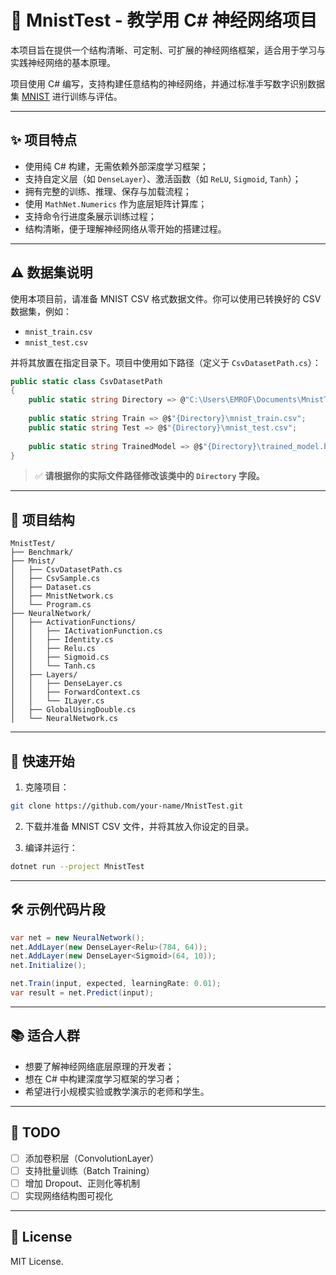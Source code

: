# 🧠 MnistTest - 教学用 C# 神经网络项目

本项目旨在提供一个结构清晰、可定制、可扩展的神经网络框架，适合用于学习与实践神经网络的基本原理。

项目使用 C# 编写，支持构建任意结构的神经网络，并通过标准手写数字识别数据集 [MNIST](http://yann.lecun.com/exdb/mnist/) 进行训练与评估。

---

## ✨ 项目特点

- 使用纯 C# 构建，无需依赖外部深度学习框架；
- 支持自定义层（如 `DenseLayer`）、激活函数（如 `ReLU`, `Sigmoid`, `Tanh`）；
- 拥有完整的训练、推理、保存与加载流程；
- 使用 `MathNet.Numerics` 作为底层矩阵计算库；
- 支持命令行进度条展示训练过程；
- 结构清晰，便于理解神经网络从零开始的搭建过程。

---

## ⚠️ 数据集说明

使用本项目前，请准备 MNIST CSV 格式数据文件。你可以使用已转换好的 CSV 数据集，例如：

- `mnist_train.csv`
- `mnist_test.csv`

并将其放置在指定目录下。项目中使用如下路径（定义于 `CsvDatasetPath.cs`）：

```csharp
public static class CsvDatasetPath 
{
    public static string Directory => @"C:\Users\EMROF\Documents\MnistTest\MNIST_CSV";
    
    public static string Train => @$"{Directory}\mnist_train.csv";
    public static string Test => @$"{Directory}\mnist_test.csv";
    
    public static string TrainedModel => @$"{Directory}\trained_model.bin";
}
```

> ✅ **请根据你的实际文件路径修改该类中的 `Directory` 字段。**

---

## 🧩 项目结构

```
MnistTest/
├── Benchmark/
├── Mnist/
│   ├── CsvDatasetPath.cs
│   ├── CsvSample.cs
│   ├── Dataset.cs
│   ├── MnistNetwork.cs
│   └── Program.cs
├── NeuralNetwork/
│   ├── ActivationFunctions/
│   │   ├── IActivationFunction.cs
│   │   ├── Identity.cs
│   │   ├── Relu.cs
│   │   ├── Sigmoid.cs
│   │   └── Tanh.cs
│   ├── Layers/
│   │   ├── DenseLayer.cs
│   │   ├── ForwardContext.cs
│   │   └── ILayer.cs
│   ├── GlobalUsingDouble.cs
│   └── NeuralNetwork.cs
```

---

## 🚀 快速开始

1. 克隆项目：

```bash
git clone https://github.com/your-name/MnistTest.git
```

2. 下载并准备 MNIST CSV 文件，并将其放入你设定的目录。

3. 编译并运行：

```bash
dotnet run --project MnistTest
```

---

## 🛠️ 示例代码片段

```csharp
var net = new NeuralNetwork();
net.AddLayer(new DenseLayer<Relu>(784, 64));
net.AddLayer(new DenseLayer<Sigmoid>(64, 10));
net.Initialize();

net.Train(input, expected, learningRate: 0.01);
var result = net.Predict(input);
```

---

## 📚 适合人群

- 想要了解神经网络底层原理的开发者；
- 想在 C# 中构建深度学习框架的学习者；
- 希望进行小规模实验或教学演示的老师和学生。

---

## 📝 TODO

- [ ] 添加卷积层（ConvolutionLayer）
- [ ] 支持批量训练（Batch Training）
- [ ] 增加 Dropout、正则化等机制
- [ ] 实现网络结构图可视化

---

## 📄 License

MIT License.
